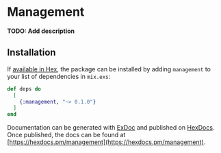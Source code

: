 # Management

**TODO: Add description**

## Installation

If [available in Hex](https://hex.pm/docs/publish), the package can be installed
by adding `management` to your list of dependencies in `mix.exs`:

```elixir
def deps do
  [
    {:management, "~> 0.1.0"}
  ]
end
```

Documentation can be generated with [ExDoc](https://github.com/elixir-lang/ex_doc)
and published on [HexDocs](https://hexdocs.pm). Once published, the docs can
be found at [https://hexdocs.pm/management](https://hexdocs.pm/management).


